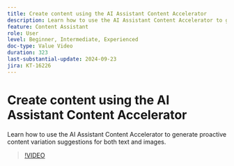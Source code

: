 ```yaml
---
title: Create content using the AI Assistant Content Accelerator
description: Learn how to use the AI Assistant Content Accelerator to generate proactive content variation suggestions for both text and images.
feature: Content Assistant
role: User
level: Beginner, Intermediate, Experienced
doc-type: Value Video
duration: 323
last-substantial-update: 2024-09-23
jira: KT-16226
---
```


# Create content using the AI Assistant Content Accelerator

Learn how to use the AI Assistant Content Accelerator to generate proactive content variation suggestions for both text and images.

>[!VIDEO](https://video.tv.adobe.com/v/3434635/?learn=on)
